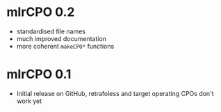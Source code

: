 
# mlrCPO 0.2
* standardised file names
* much improved documentation
* more coherent `makeCPO*` functions

# mlrCPO 0.1
* Initial release on GitHub, retrafoless and target operating CPOs don't work yet
